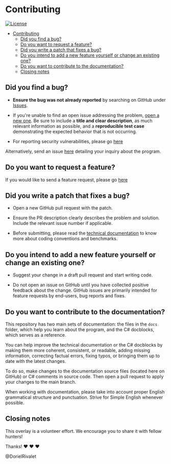 # Contributing

[![License](https://img.shields.io/github/license/dorielrivalet/mhfz-overlay)](https://github.com/dorielrivalet/mhfz-overlay)

- [Contributing](#contributing)
  - [Did you find a bug?](#did-you-find-a-bug)
  - [Do you want to request a feature?](#do-you-want-to-request-a-feature)
  - [Did you write a patch that fixes a bug?](#did-you-write-a-patch-that-fixes-a-bug)
  - [Do you intend to add a new feature yourself or change an existing one?](#do-you-intend-to-add-a-new-feature-yourself-or-change-an-existing-one)
  - [Do you want to contribute to the documentation?](#do-you-want-to-contribute-to-the-documentation)
  - [Closing notes](#closing-notes)

## Did you find a bug?

- **Ensure the bug was not already reported** by searching on GitHub under [Issues](https://github.com/dorielrivalet/mhfz-overlay/issues).

- If you're unable to find an open issue addressing the problem, [open a new one](https://github.com/DorielRivalet/mhfz-overlay/issues/new?assignees=DorielRivalet&labels=bug&template=BUG-REPORT.yml&title=%5BBUG%5D+-+%3Ctitle%3E). Be sure to include a **title and clear description**, as much relevant information as possible, and a **reproducible test case** demonstrating the expected behavior that is not occurring.

- For reporting security vulnerabilities, please go [here](https://github.com/DorielRivalet/mhfz-overlay/security/advisories/new)

Alternatively, send an issue [here](https://github.com/DorielRivalet/mhfz-overlay/issues/new) detailing your inquiry about the program.

## Do you want to request a feature?

If you would like to send a feature request, please go [here](https://github.com/DorielRivalet/mhfz-overlay/issues/new?assignees=&labels=question%2Cenhancement&template=FEATURE-REQUEST.yml&title=%5BREQUEST%5D+-+%3Ctitle%3E)

## Did you write a patch that fixes a bug?

- Open a new GitHub pull request with the patch.

- Ensure the PR description clearly describes the problem and solution. Include the relevant issue number if applicable.

- Before submitting, please read the [technical documentation](hhttps://github.com/DorielRivalet/mhfz-overlay/tree/main/docs) to know more about coding conventions and benchmarks.

## Do you intend to add a new feature yourself or change an existing one?

- Suggest your change in a draft pull request and start writing code.

- Do not open an issue on GitHub until you have collected positive feedback about the change. GitHub issues are primarily intended for feature requests by end-users, bug reports and fixes.

## Do you want to contribute to the documentation?

This repository has two main sets of documentation: the files in the `docs` folder, which help you learn about the program, and the C# docblocks, which serves as a reference.

You can help improve the technical documentation or the C# docblocks by making them more coherent, consistent, or readable, adding missing information, correcting factual errors, fixing typos, or bringing them up to date with the latest changes.

To do so, make changes to the documentation source files (located here on GitHub) or C# comments in source code. Then open a pull request to apply your changes to the main branch.

When working with documentation, please take into account proper English grammatical structure and punctuation. Strive for Simple English whenever possible.

## Closing notes

This overlay is a volunteer effort. We encourage you to share it with fellow hunters!

Thanks! :heart: :heart: :heart:

@DorielRivalet
